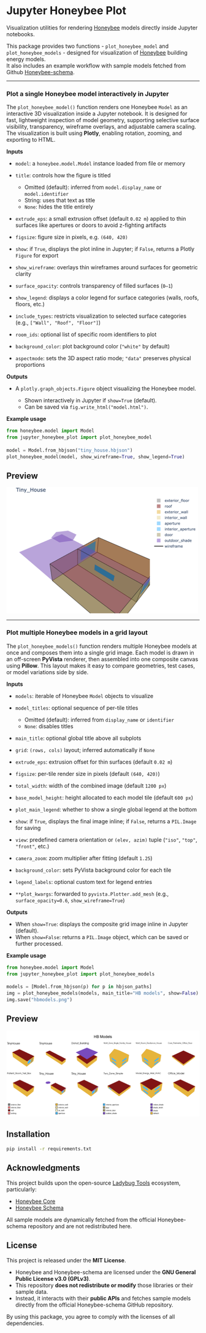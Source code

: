 # Jupyter Honeybee Plot

Visualization utilities for rendering [Honeybee](https://github.com/ladybug-tools/honeybee-core) models directly inside Jupyter notebooks.

This package provides two functions - `plot_honeybee_model` and `plot_honeybee_models` - designed for visualization of [Honeybee](https://github.com/ladybug-tools/honeybee-core) building energy models.  
It also includes an example workflow with sample models fetched from Github [Honeybee-schema](https://github.com/ladybug-tools/honeybee-schema/tree/master/samples/model).

---

### Plot a single Honeybee model interactively in Jupyter

The `plot_honeybee_model()` function renders one Honeybee `Model` as an interactive 3D visualization inside a Jupyter notebook. It is designed for fast, lightweight inspection of model geometry, supporting selective surface visibility, transparency, wireframe overlays, and adjustable camera scaling. The visualization is built using **Plotly**, enabling rotation, zooming, and exporting to HTML.

**Inputs**

* `model`: a `honeybee.model.Model` instance loaded from file or memory
* `title`: controls how the figure is titled

  * Omitted (default): inferred from `model.display_name` or `model.identifier`
  * String: uses that text as title
  * `None`: hides the title entirely
* `extrude_eps`: a small extrusion offset (default `0.02 m`) applied to thin surfaces like apertures or doors to avoid z-fighting artifacts
* `figsize`: figure size in pixels, e.g. `(640, 420)`
* `show`: if `True`, displays the plot inline in Jupyter; if `False`, returns a Plotly `Figure` for export
* `show_wireframe`: overlays thin wireframes around surfaces for geometric clarity
* `surface_opacity`: controls transparency of filled surfaces (`0–1`)
* `show_legend`: displays a color legend for surface categories (walls, roofs, floors, etc.)
* `include_types`: restricts visualization to selected surface categories (e.g., `["Wall", "Roof", "Floor"]`)
* `room_ids`: optional list of specific room identifiers to plot
* `background_color`: plot background color (`"white"` by default)
* `aspectmode`: sets the 3D aspect ratio mode; `"data"` preserves physical proportions


**Outputs**

* A `plotly.graph_objects.Figure` object visualizing the Honeybee model.

  * Shown interactively in Jupyter if `show=True` (default).
  * Can be saved via `fig.write_html("model.html")`.

**Example usage**

```python
from honeybee.model import Model
from jupyter_honeybee_plot import plot_honeybee_model

model = Model.from_hbjson("tiny_house.hbjson")
plot_honeybee_model(model, show_wireframe=True, show_legend=True)
```

## Preview

[<img src="examples/example_model.png" alt="Example Honeybee model preview" width="500"/>](examples/example_model.html)

---

### Plot multiple Honeybee models in a grid layout

The `plot_honeybee_models()` function renders multiple Honeybee models at once and composes them into a single grid image. Each model is drawn in an off-screen **PyVista** renderer, then assembled into one composite canvas using **Pillow**. This layout makes it easy to compare geometries, test cases, or model variations side by side.

**Inputs**

* `models`: iterable of Honeybee `Model` objects to visualize
* `model_titles`: optional sequence of per-tile titles

  * Omitted (default): inferred from `display_name` or `identifier`
  * `None`: disables titles
* `main_title`: optional global title above all subplots
* `grid`: `(rows, cols)` layout; inferred automatically if `None`
* `extrude_eps`: extrusion offset for thin surfaces (default `0.02 m`)
* `figsize`: per-tile render size in pixels (default `(640, 420)`)
* `total_width`: width of the combined image (default `1200 px`)
* `base_model_height`: height allocated to each model tile (default `600 px`)
* `plot_main_legend`: whether to show a single global legend at the bottom
* `show`: if `True`, displays the final image inline; if `False`, returns a `PIL.Image` for saving
* `view`: predefined camera orientation or `(elev, azim)` tuple (`"iso"`, `"top"`, `"front"`, etc.)
* `camera_zoom`: zoom multiplier after fitting (default `1.25`)
* `background_color`: sets PyVista background color for each tile
* `legend_labels`: optional custom text for legend entries
* `**plot_kwargs`: forwarded to `pyvista.Plotter.add_mesh` (e.g., `surface_opacity=0.6`, `show_wireframe=True`)

**Outputs**

* When `show=True`: displays the composite grid image inline in Jupyter (default).
* When `show=False`: returns a `PIL.Image` object, which can be saved or further processed.

**Example usage**

```python
from honeybee.model import Model
from jupyter_honeybee_plot import plot_honeybee_models

models = [Model.from_hbjson(p) for p in hbjson_paths]
img = plot_honeybee_models(models, main_title="HB models", show=False)
img.save("hbmodels.png")
```

## Preview

![hbmodels.png](examples/hbmodels.png)

## Installation

```bash
pip install -r requirements.txt
```

## Acknowledgments

This project builds upon the open-source [Ladybug Tools](https://github.com/ladybug-tools)
ecosystem, particularly:
- [Honeybee Core](https://github.com/ladybug-tools/honeybee-core)
- [Honeybee Schema](https://github.com/ladybug-tools/honeybee-schema)

All sample models are dynamically fetched from the official Honeybee-schema repository and are not redistributed here.

## License

This project is released under the **MIT License**.
- Honeybee and Honeybee-schema are licensed under the **GNU General Public License v3.0 (GPLv3)**.
- This repository **does not redistribute or modify** those libraries or their sample data.
- Instead, it interacts with their **public APIs** and fetches sample models directly from the official Honeybee-schema GitHub repository.

By using this package, you agree to comply with the licenses of all dependencies.
